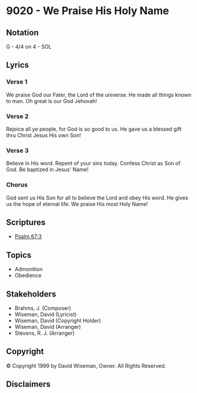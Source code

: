 # 9020 - We Praise His Holy Name

## Notation

G - 4/4 on 4 - SOL

## Lyrics

### Verse 1

We praise God our Fater, the Lord of the universe. He made all things known to man. Oh great is our God Jehovah!

### Verse 2

Rejoice all ye people, for God is so good to us. He gave us a blessed gift thru Christ Jesus His own Son!

### Verse 3

Believe in His word. Repent of your sins today. Confess Christ as Son of God. Be baptized in Jesus' Name!

### Chorus

God sent us His Son for all to believe the Lord and obey His word. He gives us the hope of eternal life. We praise His most Holy Name!


## Scriptures

- [Psalm 67:3](https://www.biblegateway.com/passage/?search=Psalm%2067%3A3)

## Topics

- Admonition
- Obedience

## Stakeholders

- Brahms, J. (Composer)
- Wiseman, David (Lyricist)
- Wiseman, David (Copyright Holder)
- Wiseman, David (Arranger)
- Stevens, R. J. (Arranger)

## Copyright

© Copyright 1999 by David Wiseman, Owner. All Rights Reserved.


## Disclaimers


